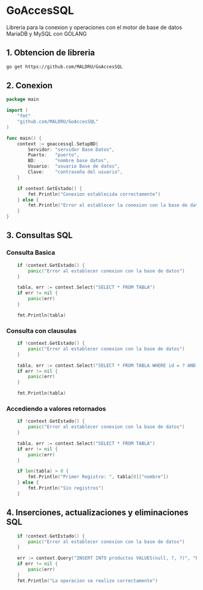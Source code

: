 # GoAccesSQL

Libreria para la conexion y operaciones con el motor de base de datos MariaDB y MySQL con GOLANG

## 1. Obtencion de libreria

```bash
go get https://github.com/MALDRU/GoAccesSQL
```

## 2. Conexion

```go
package main

import (
	"fmt"
	"github.com/MALDRU/GoAccesSQL"
)

func main() {
	context := goaccessql.SetupBD{
		Servidor: "servidor Base Datos",
		Puerto:   "puerto",
		BD:       "nombre base datos",
		Usuario:  "usuario Base de datos",
		Clave:    "contraseña del usuario",
	}

	if context.GetEstado() {
		fmt.Println("Conexion establecida correctamente")
	} else {
		fmt.Println("Error al establecer la conexion con la base de datos")
	}
}
```

## 3. Consultas SQL
### Consulta Basica
```go
	if !context.GetEstado() {
		panic("Error al establecer conexion con la base de datos")
	}

	tabla, err := context.Select("SELECT * FROM TABLA")
	if err != nil {
		panic(err)
	}

	fmt.Println(tabla)	
```
### Consulta con clausulas
```go
	if !context.GetEstado() {
		panic("Error al establecer conexion con la base de datos")
	}

	tabla, err := context.Select("SELECT * FROM TABLA WHERE id = ? AND nombre = ?", 25, "algun nombre")
	if err != nil {
		panic(err)
	}

	fmt.Println(tabla)
```

### Accediendo a valores retornados
```go
	if !context.GetEstado() {
		panic("Error al establecer conexion con la base de datos")
	}

	tabla, err := context.Select("SELECT * FROM TABLA")
	if err != nil {
		panic(err)
	}

	if len(tabla) > 0 {
		fmt.Println("Primer Registro: ", tabla[0]["nombre"])
	} else {
		fmt.Println("Sin registros")
	}
```
## 4. Inserciones, actualizaciones y eliminaciones SQL
```go
	if !context.GetEstado() {
		panic("Error al establecer conexion con la base de datos")
	}

	err := context.Query("INSERT INTO productos VALUES(null, ?, ?)", "PRODUCTO1", "330")
	if err != nil {
		panic(err)
	}
	fmt.Println("La operacion se realizo correctamente")
```
